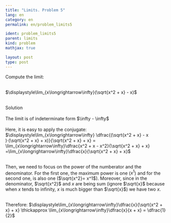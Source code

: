 ```yaml
---
title: "Limits. Problem 5"
lang: en
category: en
permalink: en/problem_limits5

ident: problem_limits5
parent: limits
kind: problem
mathjax: true

layout: post
type: post
---
```

 
<div>
Compute the limit: <br><br>

$\displaystyle\lim_{x\longrightarrow\infty}(\sqrt{x^2 + x} - x)$<br><br>
 
<div class="bcblue boxdissap">
Solution
</div><br>
 
<div class="dissap">
The limit is of indeterminate form $\infty - \infty$<br><br>
Here, it is easy to apply the conjugate: $\displaystyle\lim_{x\longrightarrow\infty} \dfrac{(\sqrt{x^2 + x} - x )·(\sqrt{x^2 + x} + x)}{\sqrt{x^2 + x} + x} = \lim_{x\longrightarrow\infty}\dfrac{x^2 + x - x^2}{\sqrt{x^2 + x} + x} =\lim_{x\longrightarrow\infty}\dfrac{x}{\sqrt{x^2 + x} + x}$<br><br>
  
Then, we need to focus on the power of the numberator and the denominator. For the first one, the maximum power is one ($x^1$) and for the second one, is also one ($\sqrt{x^2}= x^1$). Moreover, since in the denominator, $\sqrt{x^2}$ and $x$ are being sum (ignore $\sqrt{x}$ because when $x$ tends to infinity, $x$ is much bigger than $\sqrt{x}$) we have two $x$. <br><br>
  
Therefore:  $\displaystyle\lim_{x\longrightarrow\infty}\dfrac{x}{\sqrt{x^2 + x} + x} \thickapprox \lim_{x\longrightarrow\infty}\dfrac{x}{x + x} = \dfrac{1}{2}$<br><br>

</div>

 
 
 
